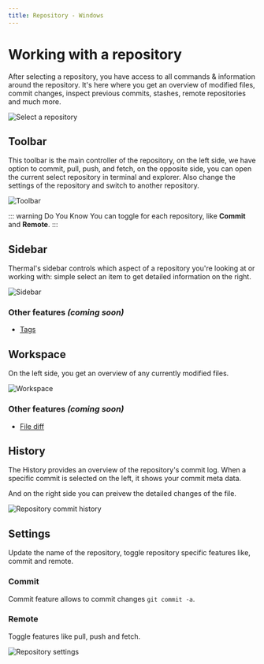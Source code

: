 ```yaml
---
title: Repository - Windows
---
```


# Working with a repository

After selecting a repository, you have access to all commands & information around the repository. It's here where you get an overview of modified files, commit changes, inspect previous commits, stashes, remote repositories and much more.

![Select a repository](/images/win/repositoryWorkspace.png)

## Toolbar

This toolbar is the main controller of the repository, on the left side, we have option to commit, pull, push, and fetch, on the opposite side, you can open the current select repository in terminal and explorer. Also change the settings of the repository and switch to another repository.

![Toolbar](/images/win/toolbar.png)

::: warning Do You Know
You can toggle for each repository, like **Commit** and **Remote**.
:::

## Sidebar

Thermal's sidebar controls which aspect of a repository you're looking at or working with: simple select an item to get detailed information on the right.

![Sidebar](/images/win/sidebar.png)

### Other features _(coming soon)_

* [Tags](https://www.notion.so/gitthermal/Tags-history-61a27f9ed42c49a38cdf2371d2d6d8b5#61a27f9ed42c49a38cdf2371d2d6d8b5)


## Workspace

On the left side, you get an overview of any currently modified files.

![Workspace](/images/win/workspace.png)

### Other features _(coming soon)_

* [File diff](https://www.notion.so/gitthermal/File-diff-ad75574eee7143e398fd6d46b0b91b92#ad75574eee7143e398fd6d46b0b91b92)

## History

The History provides an overview of the repository's commit log. When a specific commit is selected on the left, it shows your commit meta data.

And on the right side you can preivew the detailed changes of the file.

![Repository commit history](/images/win/history.png)

## Settings

Update the name of the repository, toggle repository specific features like, commit and remote.

### Commit

Commit feature allows to commit changes `git commit -a`.

### Remote

Toggle features like pull, push and fetch.

![Repository settings](/images/win/repositorySettings.png)